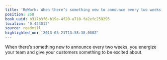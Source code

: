```yaml
---
title: 'ReWork: When there’s something new to announce every two weeks, you …'
position: 258
book_uuid: b317b3f6-b19e-4f20-a710-fa2efc258295
location: '0.423012'
source: readmill
highlighted_on: '2013-03-21T13:58:38.000Z'
---
```


When there’s something new to announce every two weeks, you energize your team and give your customers something to be excited about.